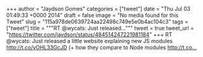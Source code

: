 
+++
author = "Jaydson Gomes"
categories = ["tweet"]
date = "Thu Jul 03 01:49:33 +0000 2014"
draft = false
image = "No media found for this Tweet"
slug = "115a978de0639724aa22498c749e5e0b4ac104c3"
tags = ["tweet"]
title = """RT @wycats: Just released..."""
tweet = true
tweet_url = "https://twitter.com/jaydson/status/484514247221981184"
+++
RT @wycats: Just released a little website explaining new JS modules http://t.co/yOHL33GcJD (+ how they compare to Node modules http://t.co…
